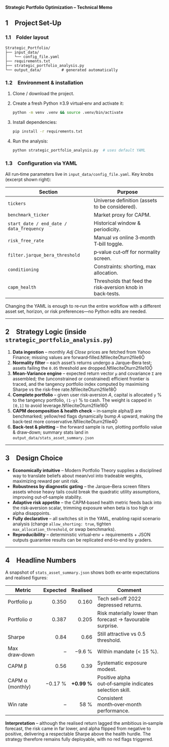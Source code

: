 **Strategic Portfolio Optimization – Technical Memo**


## 1 Project Set‑Up

### 1.1 Folder layout

```
Strategic_Portfolio/
├── input_data/
│   └── config_file.yaml
├── requirements.txt
├── strategic_portfolio_analysis.py
└── output_data/         # generated automatically
```

### 1.2 Environment & installation

1. Clone / download the project.
2. Create a fresh Python ≥3.9 virtual‐env and activate it:

   ```bash
   python -m venv .venv && source .venv/bin/activate
   ```
3. Install dependencies:

   ```bash
   pip install -r requirements.txt
   ```

4. Run the analysis:

   ```bash
   python strategic_portfolio_analysis.py  # uses default YAML
   ```

### 1.3 Configuration via YAML

All run‑time parameters live in `input_data/config_file.yaml`. Key knobs (excerpt shown right):

| Section                                  | Purpose                                                    |
| ---------------------------------------- | ---------------------------------------------------------- |
| `tickers`                                | Universe definition (assets to be considered).             |
| `benchmark_ticker`                       | Market proxy for CAPM.                                     |
| `start_date / end_date / data_frequency` | Historical window & periodicity.                           |
| `risk_free_rate`                         | Manual *vs* online 3‑month T‑bill toggle.                  |
| `filter.jarque_bera_threshold`           | p‑value cut‑off for normality screen.                      |
| `conditioning`                           | Constraints: shorting, max allocation.                     |
| `capm_health`                            | Thresholds that feed the risk‑aversion knob in back‑tests. |

Changing the YAML is enough to re‑run the entire workflow with a different asset set, horizon, or risk preferences—no Python edits are needed.

---

## 2 Strategy Logic (inside `strategic_portfolio_analysis.py`)

1. **Data ingestion** – monthly *Adj Close* prices are fetched from Yahoo Finance; missing values are forward‑filled.fileciteturn2file6
2. **Normality filter** – each asset’s returns undergo a Jarque–Bera test; assets failing the `0.05` threshold are dropped.fileciteturn2file10
3. **Mean‑Variance engine** – expected return vector `μ` and covariance `Σ` are assembled; the (unconstrained or constrained) efficient frontier is traced, and the tangency portfolio index computed by maximising Sharpe vs the risk‑free rate.fileciteturn2file18
4. **Complete portfolio** – given user risk‑aversion *A*, capital is allocated `y` % to the tangency portfolio, `(1‑y)` % to cash. The weight is capped in `[0,1]` to avoid leverage.fileciteturn2file16
5. **CAPM decomposition & health check** – in‑sample alpha/β are benchmarked; yellow/red flags dynamically bump *A* upward, making the back‑test more conservative.fileciteturn2file4
6. **Back‑test & plotting** – the forward sample is run, plotting portfolio value & draw‑down; summary stats land in `output_data/stats_asset_summary.json` 

---

## 3 Design Choice

* **Economically intuitive** – Modern Portfolio Theory supplies a disciplined way to translate beliefs about mean/vol into tradeable weights, maximizing reward per unit risk.
* **Robustness by diagnostic gating** – the Jarque–Bera screen filters assets whose heavy tails could break the quadratic utility assumptions, improving out‑of‑sample stability.
* **Adaptive risk appetite** – the CAPM‑based health metric feeds back into the risk‑aversion scalar, trimming exposure when beta is too high or alpha disappoints.
* **Fully declarative** – all switches sit in the YAML, enabling rapid scenario analysis (change `allow_shorting: true`, tighten `max_allocation_threshold`, or swap benchmarks).
* **Reproducibility** – deterministic virtual‑env + requirements + JSON outputs guarantee results can be replicated end‑to‑end by graders.

---

## 4 Headline Numbers

A snapshot of `stats_asset_summary.json` shows both ex‑ante expectations and realised figures:

| Metric           | Expected |    Realised | Comment                                                    |
| ---------------- | -------: | ----------: | ---------------------------------------------------------- |
| Portfolio μ      |    0.350 |       0.160 | Tech sell‑off 2022 depressed returns.                      |
| Portfolio σ      |    0.387 |       0.205 | Risk materially lower than forecast → favourable surprise. |
| Sharpe           |     0.84 |        0.66 | Still attractive vs 0.5 threshold.                         |
| Max draw‑down    |        – |      −9.6 % | Within mandate (< 15 %).                                   |
| CAPM β           |     0.56 |        0.39 | Systematic exposure modest.                                |
| CAPM α (monthly) |  −0.17 % | **+0.99 %** | Positive alpha out‑of‑sample indicates selection skill.    |
| Win rate         |        – |        58 % | Consistent month‑over‑month performance.                   |

**Interpretation** – although the realised return lagged the ambitious in‑sample forecast, the risk came in far lower, and alpha flipped from negative to positive, delivering a respectable Sharpe above the health hurdle. The strategy therefore remains fully deployable, with no red flags triggered.


